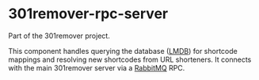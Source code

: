# 301remover-rpc-server

Part of the 301remover project.

This component handles querying the database ([LMDB](https://symas.com/lmdb/)) for shortcode mappings and resolving new shortcodes from URL shorteners. It connects with the main 301remover server via a [RabbitMQ](https://www.rabbitmq.com/) RPC.
